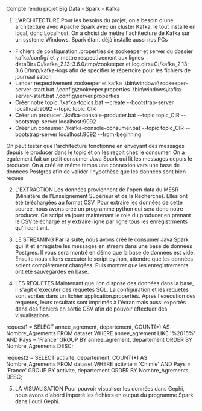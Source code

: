 Compte rendu projet Big Data - Spark - Kafka

1. L'ARCHITECTURE
Pour les besoins du projet, on a besoin d'une architecture avec Apache Spark avec un cluster Kafka, le tout installé en local, donc Localhost.
On a choisi de mettre l'achitecture de Kafka sur un systeme Windows, Spark étant déjà installé aussi nos PCs
- Fichiers de configuration .properties de zookeeper et server du dossier kafka/config/ et y mettre respectivement aux lignes dataDir=C:/kafka_2.13-3.6.0/tmp/zookeeper et log.dirs=C:/kafka_2.13-3.6.0/tmp/kafka-logs afin de specifier le répertoire pour les fichiers de journaalisation
- Lancer respectivement zookeeper et kafka
    .\bin\windows\zookeeper-server-start.bat .\config\zookeeper.properties
    .\bin\windows\kafka-server-start.bat .\config\server.properties
- Créer notre topic
    .\kafka-topics.bat --create --bootstrap-server localhost:9092 --topic topic_CIR
- Créer un producer
    .\kafka-console-producer.bat --topic topic_CIR --bootstrap-server localhost:9092
- Créer un consumer
    .\kafka-console-consumer.bat --topic topic_CIR --bootstrap-server localhost:9092 --from-beginning

On peut tester que l'architecture fonctionne en envoyant des messages depuis le producer dans le topic et on les reçoit chez le consumer. On a egalement fait un petit consumer Java Spark qui lit les messages depuis le producer.
On a créé en même temps une connexion vers une base de données Postgres afin de valider l'hypothèse que les données sont bien reçues

2. L'EXTRACTION
Les données proviennent de l'open data du MESR (Ministère de l'Enseignement Supérieur et de la
Recherche). Elles ont été téléchargées au format CSV.
Pour extraire les données de cette source, nous avons créé un programme python qui sera donc notre producer. Ce script va jouer maintenant le role du producer en prenant le CSV téléchargé et y extraire ligne par ligne tous les enregistrments qu'il contient.

3. LE STREAMING
Par la suite, nous avons créé le consumer Java Spark qui lit et enregistre les messages en stream dans une base de données Postgres. Il vous sera montré en démo que la base de données est vide. Ensuite nous allons executer le script python, attendre que les données soient complètement chargées. Puis montrer que les enregistrements ont été sauvegardés en base.

4. LES REQUETES
Maintenant que l'on dispose des données dans la base, il s'agit d'executer des requetes SQL. La configuration et les requetes sont ecrites dans un fichier application.properties. Apres l'execution des requetes, leurs resultats sont imprimés à l'écran mais aussi exportés dans des fichiers en sortie CSV afin de pouvoir effectuer des visualisations

request1 = SELECT annee_agrement, departement, COUNT(*) AS Nombre_Agrements FROM dataset WHERE annee_agrement LIKE '%2015%' AND Pays = 'France' GROUP BY annee_agrement, departement ORDER BY Nombre_Agrements DESC;

request2 = SELECT activite, departement, COUNT(*) AS Nombre_Agrements FROM dataset WHERE activite = 'Chimie' AND Pays = 'France' GROUP BY activite, departement ORDER BY Nombre_Agrements DESC;

5. LA VISUALISATION
Pour pouvoir visualiser les données dans Gephi, nous avons d'abord importé les fichiers en output du programme Spark dans l'outil Gephi.







